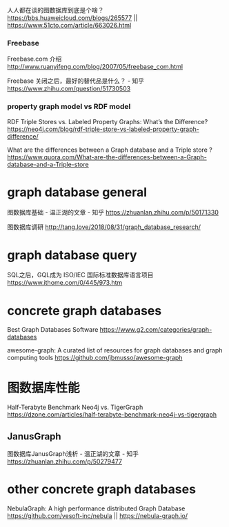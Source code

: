 
人人都在谈的图数据库到底是个啥？ https://bbs.huaweicloud.com/blogs/265577 || https://www.51cto.com/article/663026.html

### Freebase

Freebase.com 介绍 http://www.ruanyifeng.com/blog/2007/05/freebase_com.html

Freebase 关闭之后，最好的替代品是什么？ - 知乎 https://www.zhihu.com/question/51730503

### property graph model vs RDF model

RDF Triple Stores vs. Labeled Property Graphs: What’s the Difference? https://neo4j.com/blog/rdf-triple-store-vs-labeled-property-graph-difference/

What are the differences between a Graph database and a Triple store ? https://www.quora.com/What-are-the-differences-between-a-Graph-database-and-a-Triple-store

# graph database general

图数据库基础 - 温正湖的文章 - 知乎 https://zhuanlan.zhihu.com/p/50171330

图数据库调研 http://tang.love/2018/08/31/graph_database_research/

# graph database query

SQL之后，GQL成为 ISO/IEC 国际标准数据库语言项目 https://www.ithome.com/0/445/973.htm

# concrete graph databases

Best Graph Databases Software https://www.g2.com/categories/graph-databases

awesome-graph: A curated list of resources for graph databases and graph computing tools https://github.com/jbmusso/awesome-graph

# 图数据库性能

Half-Terabyte Benchmark Neo4j vs. TigerGraph https://dzone.com/articles/half-terabyte-benchmark-neo4j-vs-tigergraph

## JanusGraph

图数据库JanusGraph浅析 - 温正湖的文章 - 知乎 https://zhuanlan.zhihu.com/p/50279477

# other concrete graph databases

NebulaGraph: A high performance distributed Graph Database https://github.com/vesoft-inc/nebula || https://nebula-graph.io/
